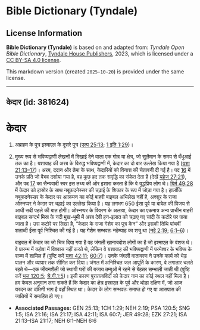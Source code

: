# Bible Dictionary (Tyndale)

## License Information

**Bible Dictionary (Tyndale)** is based on and adapted from: _Tyndale Open Bible Dictionary_, [Tyndale House Publishers](https://tyndaleopenresources.com/), 2023, which is licensed under a [CC BY-SA 4.0 license](https://creativecommons.org/licenses/by-sa/4.0/legalcode.en).

This markdown version (created `2025-10-20`) is provided under the same license.



--------------------------------

## केदार (id: 381624)

केदार
=====

1. अब्राहम के पुत्र इश्माएल के दूसरे पुत्र ([उत्प 25:13](https://ref.ly/Gen25:13); [1 इति 1:29](https://ref.ly/1Chr1:29))।
2. मुख्य रूप से भविष्यद्वाणी लेखनों में दिखाई देने वाला एक गोत्र या क्षेत्र, जो सुलैमान के समय से बँधुआई तक का है। यशायाह की अरब के विरुद्ध भविष्यद्वाणी में, केदार का दो बार उल्लेख किया गया है ([यशा 21:13–17](https://ref.ly/Isa21:13-Isa21:17))। अरब, ददान और तेमा के साथ, केदारियों को विनाश की चेतावनी दी गई है। पद [16](https://ref.ly/Isa21:16) में उनके प्रति जो वैभव दर्शाया गया है, वह कुछ हद तक समृद्धि का संकेत देता है (देखें [यहेज 27:21](https://ref.ly/Ezek27:21)), और पद [17](https://ref.ly/Isa21:17) का सैन्यवादी स्वर इस तथ्य की ओर इशारा करता है कि वे युद्धप्रिय लोग थे। [यिर्म 49:28](https://ref.ly/Jer49:28) में केदार को हासोर के साथ नबूकदनेस्सर की चढ़ाई के शिकार के रूप में जोड़ा गया है। हालाँकि नबूकदनेस्सर के केदार पर आक्रमण का कोई बाहरी बाइबल अभिलेख नहीं है, अश्शूर के राजा ओस्‍नप्पर ने केदार पर चढ़ाई का उल्लेख किया है। यह लगभग 650 ईसा पूर्व या बाबेल की विजय से आधी सदी पहले की बात होगी। ओस्‍नप्पर के विवरण के अलावा, केदार का एकमात्र अन्य प्राचीन बाहरी बाइबल सन्दर्भ मिस्र के नदी मुख\-भूमी में अरब देवी हन\-इलात को चढ़ाए गए चांदी के कटोरे पर पाया जाता है। उस कटोरे पर लिखा है, “केदार के राजा गेशेम का पुत्र कैन” और इसकी तिथि पांचवीं शताब्दी ईसा पूर्व निश्चित की गई है। यह गेशेम सम्भवतः नहेम्याह का शत्रु था ([नहे 2:19](https://ref.ly/Neh2:19); [6:1–6](https://ref.ly/Neh6:1-Neh6:6))।

    बाइबल में केदार का जो चित्र दिया गया है वह जंगली खानाबदोश लोगों का है जो इश्माएल के वंशज थे। वे प्रारम्भ में यहोवा में विश्वास नहीं करते थे, लेकिन वे यशायाह की भविष्यद्वाणी में परमेश्वर के भविष्य के राज्य में शामिल हैं (पुष्टि करें [यशा 42:11](https://ref.ly/Isa42:11); [60:7](https://ref.ly/Isa60:7))। उनके जंगली वातावरण ने उनके कार्य को भेड़ पालन और व्यापार तक सीमित कर दिया। जंगल में अनिश्चित जल आपूर्ति के कारण, वे लगातार चलते रहते थे—एक जीवनशैली जो स्थायी घरों की बजाय तम्बूओं में रहने से बेहतर सम्भाली जाती थी (पुष्टि करें [भज 120:5](https://ref.ly/Ps120:5); [श्रे.गी.1:5](https://ref.ly/Song1:5))। इसी कारण पुरातत्वविदों को केदार नाम का कोई स्थल नहीं मिला है। हम केवल अनुमान लगा सकते हैं कि केदार का क्षेत्र इस्राएल के पूर्व और थोड़ा दक्षिण में, जो आज यरदन का दक्षिणी भाग है वहाँ स्थित था। केदार के लोग सम्भवतः समाप्त हो गए या आसपास की जातियों में समाहित हो गए।

* **Associated Passages:** GEN 25:13; 1CH 1:29; NEH 2:19; PSA 120:5; SNG 1:5; ISA 21:16; ISA 21:17; ISA 42:11; ISA 60:7; JER 49:28; EZK 27:21; ISA 21:13–ISA 21:17; NEH 6:1–NEH 6:6

